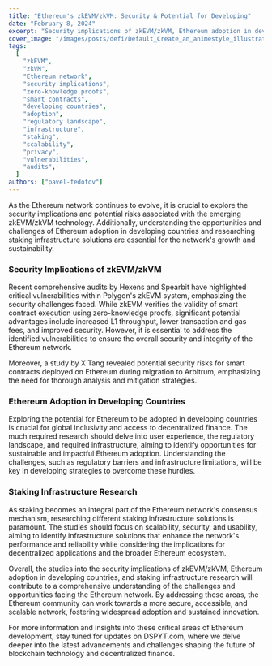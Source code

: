```yaml
---
title: "Ethereum's zkEVM/zkVM: Security & Potential for Developing"
date: "February 8, 2024"
excerpt: "Security implications of zkEVM/zkVM, Ethereum adoption in developing countries, and staking infrastructure research for the Ethereum network provides insights."
cover_image: "/images/posts/defi/Default_Create_an_animestyle_illustration_of_a_futuristic_city_0.webp"
tags:
  [
    "zkEVM",
    "zkVM",
    "Ethereum network",
    "security implications",
    "zero-knowledge proofs",
    "smart contracts",
    "developing countries",
    "adoption",
    "regulatory landscape",
    "infrastructure",
    "staking",
    "scalability",
    "privacy",
    "vulnerabilities",
    "audits",
  ]
authors: ["pavel-fedotov"]
---
```


As the Ethereum network continues to evolve, it is crucial to explore the security implications and potential risks associated with the emerging zkEVM/zkVM technology. Additionally, understanding the opportunities and challenges of Ethereum adoption in developing countries and researching staking infrastructure solutions are essential for the network's growth and sustainability.

### Security Implications of zkEVM/zkVM

Recent comprehensive audits by Hexens and Spearbit have highlighted critical vulnerabilities within Polygon's zkEVM system, emphasizing the security challenges faced. While zkEVM verifies the validity of smart contract execution using zero-knowledge proofs, significant potential advantages include increased L1 throughput, lower transaction and gas fees, and improved security. However, it is essential to address the identified vulnerabilities to ensure the overall security and integrity of the Ethereum network.

Moreover, a study by X Tang revealed potential security risks for smart contracts deployed on Ethereum during migration to Arbitrum, emphasizing the need for thorough analysis and mitigation strategies.

### Ethereum Adoption in Developing Countries

Exploring the potential for Ethereum to be adopted in developing countries is crucial for global inclusivity and access to decentralized finance. The much required research should delve into user experience, the regulatory landscape, and required infrastructure, aiming to identify opportunities for sustainable and impactful Ethereum adoption. Understanding the challenges, such as regulatory barriers and infrastructure limitations, will be key in developing strategies to overcome these hurdles.

### Staking Infrastructure Research

As staking becomes an integral part of the Ethereum network's consensus mechanism, researching different staking infrastructure solutions is paramount. The studies should focus on scalability, security, and usability, aiming to identify infrastructure solutions that enhance the network's performance and reliability while considering the implications for decentralized applications and the broader Ethereum ecosystem.

Overall, the studies into the security implications of zkEVM/zkVM, Ethereum adoption in developing countries, and staking infrastructure research will contribute to a comprehensive understanding of the challenges and opportunities facing the Ethereum network. By addressing these areas, the Ethereum community can work towards a more secure, accessible, and scalable network, fostering widespread adoption and sustained innovation.

For more information and insights into these critical areas of Ethereum development, stay tuned for updates on DSPYT.com, where we delve deeper into the latest advancements and challenges shaping the future of blockchain technology and decentralized finance.
